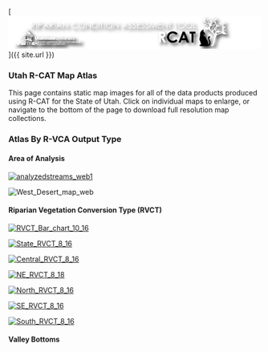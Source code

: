 [![RCAT_Banner_Web](assets/images/RCAT_Banner_Web.png)]({{ site.url }})

### Utah R-CAT Map Atlas

This page contains static map images for all of the data products produced using R-CAT for the State of Utah. Click on individual maps to enlarge, or navigate to the bottom of the page to download full resolution map collections.

### Atlas By R-VCA Output Type

#### Area of Analysis

[![analyzedstreams_web1](/assets/images/analyzedstreams_web1.png)](/assets/images/analyzedstreams_web.png)

![West_Desert_map_web](/assets/images/West_Desert_map_web.png)



#### Riparian Vegetation Conversion Type (RVCT)

[![RVCT_Bar_chart_10_16](/assets/images/RVCT_Bar_chart_10_16.png)](/assets/images/hr/RVCT_Bar_chart_10_16.png)

[![State_RVCT_8_16](/assets/images/State_RVCT_8_16.png)](/assets/images/hr/State_RVCT_8_16.png)



[![Central_RVCT_8_16](/assets/images/Central_RVCT_8_16.png)](/assets/images/hr/Central_RVCT_8_16.png)

[![NE_RVCT_8_18](/assets/images/NE_RVCT_8_18.png)](/assets/images/hr/NE_RVCT_8_18.png)

[![North_RVCT_8_16](/assets/images/North_RVCT_8_16.png)](/assets/images/hr/North_RVCT_8_16.png)

[![SE_RVCT_8_16](/assets/images/SE_RVCT_8_16.png)](/assets/images/hr/SE_RVCT_8_16.png)

[![South_RVCT_8_16](/assets/images/South_RVCT_8_16.png)](/assets/images/hr/South_RVCT_8_16.png)



#### Valley Bottoms